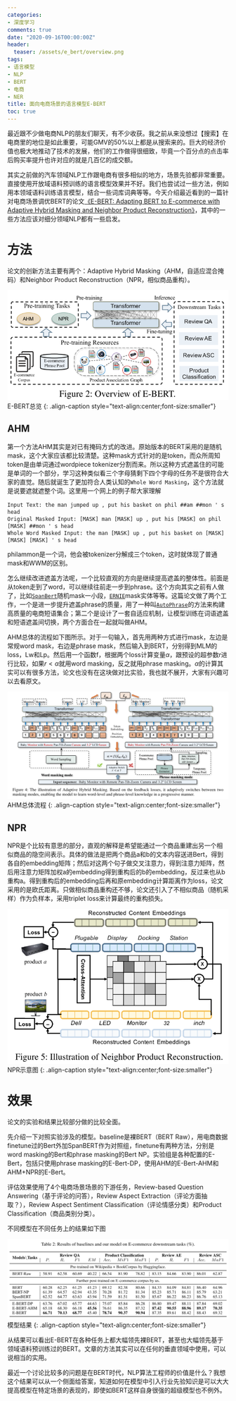 ```yaml
---
categories:
- 深度学习
comments: true
date: "2020-09-16T00:00:00Z"
header:
  teaser: /assets/e_bert/overview.png
tags:
- 语言模型
- NLP
- BERT
- 电商
- NER
title: 面向电商场景的语言模型E-BERT
toc: true
---
```


最近跟不少做电商NLP的朋友们聊天，有不少收获。我之前从来没想过【搜索】在电商里的地位是如此重要，可能GMV的50%以上都是从搜索来的。巨大的经济价值也极大地推动了技术的发展，他们的工作做得很细致，毕竟一个百分点的点击率后购买率提升也许对应的就是几百亿的成交额。

其实之前做的汽车领域NLP工作跟电商有很多相似的地方，场景先验都非常重要。直接使用开放域语料预训练的语言模型效果并不好。我们也尝试过一些方法，例如用本领域语料训练语言模型，结合一些词库词典等等。今天介绍最近看到的一篇针对电商场景调优BERT的论文[《E-BERT: Adapting BERT to E-commerce with Adaptive Hybrid Masking and Neighbor Product Reconstruction》](https://arxiv.org/pdf/2009.02835 "E-BERT: Adapting BERT to E-commerce with Adaptive Hybrid Masking and Neighbor Product Reconstruction")，其中的一些方法应该对细分领域NLP都有一些启发。

# 方法
论文的创新方法主要有两个：Adaptive Hybrid Masking（AHM，自适应混合掩码）和Neighbor Product Reconstruction（NPR，相似商品重构）。

![E-BERT总览](/assets/e_bert/overview.png)
E-BERT总览
{: .align-caption style="text-align:center;font-size:smaller"}

## AHM
第一个方法AHM其实是对已有掩码方式的改进。原始版本的BERT采用的是随机mask，这个大家应该都比较清楚。这种mask方式针对的是token，而众所周知token是由单词通过wordpiece tokenizer分割而来。所以这种方式遮盖住的可能是单词的一个部分，学习这种类似看三个字母猜剩下四个字母的任务不是很符合大家的直觉。随后就诞生了更加符合人类认知的`Whole Word Masking`，这个方法就是说要遮就遮整个词。这里用一个网上的例子帮大家理解

```
Input Text: the man jumped up , put his basket on phil ##am ##mon ' s head
Original Masked Input: [MASK] man [MASK] up , put his [MASK] on phil [MASK] ##mon ' s head
Whole Word Masked Input: the man [MASK] up , put his basket on [MASK] [MASK] [MASK] ' s head
```

philammon是一个词，他会被tokenizer分解成三个token，这时就体现了普通mask和WWM的区别。

怎么继续改进遮盖方法呢，一个比较直观的方向是继续提高遮盖的整体性。前面是从token走到了word，可以继续往前走一步到phrase。这个方向其实之前有人做了，比如[`SpanBert`](http://arxiv.org/abs/1907.10529 "SpanBERT: Improving Pre-training by Representing and Predicting Spans")随机mask一小段，[`ERNIE`](http://arxiv.org/abs/1905.07129 "ERNIE: Enhanced Language Representation with Informative Entities")mask实体等等。这篇论文做了两个工作，一个是进一步提升遮盖phrase的质量，用了一种叫[`AutoPhrase`](https://github.com/shangjingbo1226/AutoPhrase "AutoPhrase")的方法来构建高质量的电商短语集合；第二个是设计了一套自适应机制，让模型训练在词语遮盖和短语遮盖间切换，两个方面合在一起就叫做AHM。

AHM总体的流程如下图所示。对于一句输入，首先用两种方式进行mask，左边是常规word mask，右边是phrase mask，然后输入到BERT，分别得到MLM的loss，Lw和Lp。然后用一个函数f，根据两个loss计算变量$\alpha$，跟预设的超参数$r$进行比较，如果$r<\alpha$就用word masking，反之就用phrase masking。$\alpha$的计算其实可以有很多方法，论文也没有在这块做对比实验，我也就不展开，大家有兴趣可以去看原文。

![AHM总体流程](/assets/e_bert/AHM.png)
AHM总体流程
{: .align-caption style="text-align:center;font-size:smaller"}

## NPR
NPR是个比较有意思的部分，直观的解释是希望能通过一个商品重建出另一个相似商品的隐空间表示。具体的做法是把两个商品a和b的文本内容送进Bert，得到各自的embedding矩阵；然后对这两个句子做交叉注意力，得到注意力矩阵，然后用注意力矩阵加权a的embedding得到重构后的b的embedding，反过来也从b重构a。得到重构后的embedding后再和原embedding计算距离作为loss，论文采用的是欧氏距离。只做相似商品重构还不够，论文还引入了不相似商品（随机采样）作为负样本，采用triplet loss来计算最终的重构损失。

![NPR示意图](/assets/e_bert/NPR.png)
NPR示意图
{: .align-caption style="text-align:center;font-size:smaller"}

# 效果
论文的实验和结果比较部分做的比较全面。

先介绍一下对照实验涉及的模型。baseline是裸BERT（BERT Raw），用电商数据finetune过的Bert外加SpanBERT作为对照组，finetune有两种方法，分别是word masking的Bert和phrase masking的Bert NP。实验组是各种配置的E-Bert，包括只使用phrase masking的E-Bert-DP，使用AHM的E-Bert-AHM和AHM+NPR的E-Bert。

评估效果使用了4个电商场景场景的下游任务，Review-based Question Answering（基于评论的问答），Review Aspect Extraction（评论方面抽取？），Review Aspect Sentiment Classification（评论情感分类）和Product Classification（商品类别分类）。

不同模型在不同任务上的结果如下图

![模型结果](/assets/e_bert/result.png)
模型结果
{: .align-caption style="text-align:center;font-size:smaller"}

从结果可以看出E-BERT在各种任务上都大幅领先裸BERT，甚至也大幅领先基于领域语料预训练过的BERT。文章的方法其实可以在任何的垂直领域中使用，可以说相当的实用。

最近一个讨论比较多的问题是在BERT时代，NLP算法工程师的价值是什么？我想这个结果可以从一个侧面给答案，知道如何在模型中引入行业先验知识是可以大大提高模型在特定场景的表现的，即使如BERT这样自身很强的超级模型也不例外。